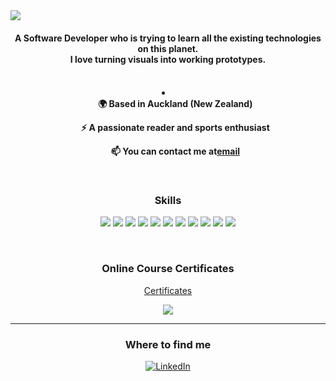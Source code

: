 <!-- ## <p align='center'><img src="https://media.giphy.com/media/hvRJCLFzcasrR4ia7z/giphy.gif" width="28px" height="28px"> Hi I am YJ </p> -->

<img align='center' src="https://capsule-render.vercel.app/api?type=waving&color=0:FFFDFA,100:946CEE&height=250&section=header&text=Welcome%To&fontSize=90&animation=fadeIn&fontAlignY=38&desc=YJ's%20GitHub%20Profile%👋&descAlignY=52&descAlign=62&fontColor=FFFDFA" />


<h4 align='center' font-size: 20px>
 A Software Developer who is trying to learn all the existing technologies on this planet. </br>
 I love turning visuals into working prototypes.
<h4>
</br>

<li align="center">
 <ul>🌍  Based in Auckland (New Zealand)</ul>
 <ul>⚡  A passionate reader and sports enthusiast</ul>
 <ul>📫  You can contact me at<a href="yyou017@gmail.com">email</a></ul>
  
 </li>

</br>


<h3 align="center">
 Skills
</h3>

<p align="center">
  <img src="https://img.shields.io/badge/-CSS3-007ACC?style=flat-square&logo=css3" />
  <img src="https://img.shields.io/badge/-JavaScript-F7DF1E?style=flat-square&logo=javascript&logoColor=000000" />
  <img src="https://img.shields.io/badge/-TypeScript-007ACC?style=flat-square&logo=typescript&logoColor=white" />
  <img src="https://img.shields.io/badge/-ReactJS-222222?style=flat-square&logo=react" />
  <img src="https://img.shields.io/badge/-Redux-764abc?style=flat-square&logo=redux" />
  <img src="https://img.shields.io/badge/NextJS-000000?style=flat-square&logo=nextdotjs&logoColor=white" />
  <img src="https://img.shields.io/badge/ExpressJS-3C873A?style=flat-square&logo=express&logoColor=white" />
  <img src="https://img.shields.io/badge/-Node.Js-339933?style=flat-square&logo=node.js&logoColor=white" />
  <img src="https://img.shields.io/badge/SQLite-07405E?style=flat-square&logo=sqlite&logoColor=white" />
  <img src="https://img.shields.io/badge/GraphQL-E10098?style=falt-square&logo=graphql&logoColor=white" />
  <img src="https://img.shields.io/badge/MongoDB-4EA94B?style=flat-square&logo=mongodb&logoColor=white" />
</p>
</br>

<h3 align="center">
 Online Course Certificates
</h3>
<p align="center">
 <a href="https://github.com/DEV-YJY/Online-courses-certificates/tree/main/Certificates">Certificates</a>
</p>

<p align="center">
 <img src = "https://github-readme-stats.vercel.app/api/top-langs/?username=DEV-YJY&layout=compact">
</p>
<hr>

<h3 align="center">Where to find me</h3>

<p align="center">
 <a href="https://www.linkedin.com/in/yjyou/" target="_blank"><img alt="LinkedIn" src="https://img.shields.io/badge/linkedin-%230077B5.svg?&style=for-the-badge&logo=linkedin&logoColor=white" /></a>
</p>
